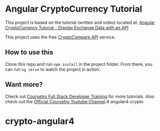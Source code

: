 # Angular CryptoCurrency Tutorial

This project is based on the tutorial (written and video) located at:
[Angular CryptoCurrency Tutorial - Display Exchange Data with an API](https://coursetro.com/posts/code/91/Angular-CryptoCurrency-Tutorial---Display-Exchange-Data-with-an-API)

This project uses the free [CryptoCompare API](http://cryptocompare.com/api) service.

## How to use this

Clone this repo and run `npm install` in the project folder. From there, you can run `ng serve` to watch the project in action.

## Want more?

Check out [Coursetro Full Stack Developer Training](https://coursetro.com) for more tutorials.
Also check out the [Official Coursetro Youtube Channel](http://youtube.com/user/designcourse).# angular4-crypto
# crypto-angular4
